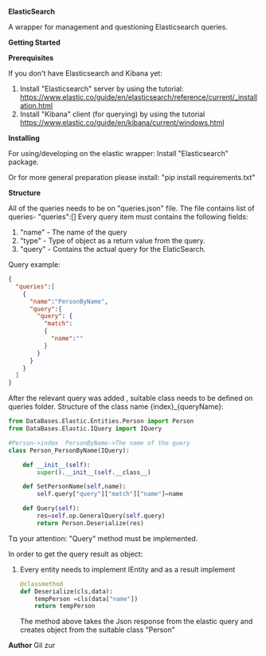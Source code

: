 **ElasticSearch**

A wrapper for management and questioning Elasticsearch queries.

**Getting Started**
 
**Prerequisites**

If you don't have Elasticsearch and Kibana yet:
1. Install "Elasticsearch" server by using the tutorial: https://www.elastic.co/guide/en/elasticsearch/reference/current/_installation.html
2. Install "Kibana" client (for querying) by using the tutorial https://www.elastic.co/guide/en/kibana/current/windows.html

**Installing**

For using/developing on the elastic wrapper: 
Install "Elasticsearch" package.

Or for more general preparation please install:
    "pip install requirements.txt" 

**Structure**

All of the queries needs to be on "queries.json" file.
The file contains list of queries- "queries":[]
Every query item must contains the following fields:
1. "name" - The name of the query
2. "type" - Type of object as a return value from the query.
3. "query" - Contains the actual query for the ElaticSearch.

Query example:
```json
{
  "queries":[
    {
      "name":"PersonByName",
      "query":{
        "query": {
          "match":
          {
            "name":""
          }
        }
      }
    }
  ]
}
```

After the relevant query was added , suitable class needs to be defined on queries folder.
Structure of the class name {index}_{queryName}:

```python
from DataBases.Elastic.Entities.Person import Person
from DataBases.Elastic.IQuery import IQuery

#Person->index  PersonByName->The name of the query
class Person_PersonByName(IQuery):  

    def __init__(self):
        super().__init__(self.__class__)

    def SetPersonName(self,name):
        self.query["query"]["match"]["name"]=name

    def Query(self):
        res=self.op.GeneralQuery(self.query)
        return Person.Deserialize(res)
```
  Tם your attention: "Query" method must be implemented. 
        
In order to get the query result as object:
1. Every entity needs to implement IEntity and as a result implement 
    ```python
    @classmethod
    def Deserialize(cls,data):
        tempPerson =cls(data["name"])
        return tempPerson
     ``` 
   The method above takes the Json response from the elastic query and creates object from the suitable class "Person"

**Author**
Gil zur




    
    


 









 
